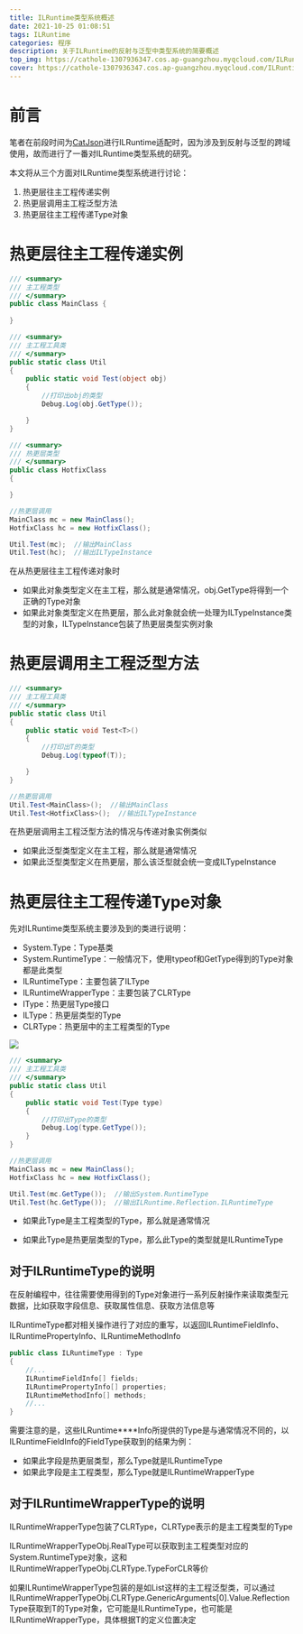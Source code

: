 ```yaml
---
title: ILRuntime类型系统概述
date: 2021-10-25 01:08:51
tags: ILRuntime
categories: 程序
description: 关于ILRuntime的反射与泛型中类型系统的简要概述
top_img: https://cathole-1307936347.cos.ap-guangzhou.myqcloud.com/ILRuntimeTypeSystem/ilruntime-type-sysytem.png
cover: https://cathole-1307936347.cos.ap-guangzhou.myqcloud.com/ILRuntimeTypeSystem/ilruntime-type-sysytem.png
---
```




# 前言

笔者在前段时间为[CatJson](https://github.com/CatImmortal/CatJson)进行ILRuntime适配时，因为涉及到反射与泛型的跨域使用，故而进行了一番对ILRuntime类型系统的研究。

本文将从三个方面对ILRuntime类型系统进行讨论：

1. 热更层往主工程传递实例
2. 热更层调用主工程泛型方法
3. 热更层往主工程传递Type对象



# 热更层往主工程传递实例

```csharp
/// <summary>
/// 主工程类型
/// </summary>
public class MainClass { 
    
}

/// <summary>
/// 主工程工具类
/// </summary>
public static class Util
{
    public static void Test(object obj)
    {
        //打印出obj的类型
        Debug.Log(obj.GetType());

    }
}

/// <summary>
/// 热更层类型
/// </summary>
public class HotfixClass
{

}
```

```csharp
//热更层调用
MainClass mc = new MainClass();
HotfixClass hc = new HotfixClass();

Util.Test(mc);  //输出MainClass
Util.Test(hc);  //输出ILTypeInstance
```

在从热更层往主工程传递对象时

- 如果此对象类型定义在主工程，那么就是通常情况，obj.GetType将得到一个正确的Type对象
- 如果此对象类型定义在热更层，那么此对象就会统一处理为ILTypeInstance类型的对象，ILTypeInstance包装了热更层类型实例对象



# 热更层调用主工程泛型方法

```csharp
/// <summary>
/// 主工程工具类
/// </summary>
public static class Util
{
    public static void Test<T>()
    {
        //打印出T的类型
        Debug.Log(typeof(T));

    }
}
```

```csharp
//热更层调用
Util.Test<MainClass>();  //输出MainClass
Util.Test<HotfixClass>();  //输出ILTypeInstance
```

在热更层调用主工程泛型方法的情况与传递对象实例类似

- 如果此泛型类型定义在主工程，那么就是通常情况
- 如果此泛型类型定义在热更层，那么该泛型就会统一变成ILTypeInstance

# 热更层往主工程传递Type对象

先对ILRuntime类型系统主要涉及到的类进行说明：

- System.Type：Type基类
- System.RuntimeType：一般情况下，使用typeof和GetType得到的Type对象都是此类型
- ILRuntimeType：主要包装了ILType
- ILRuntimeWrapperType：主要包装了CLRType
- IType：热更层Type接口
- ILType：热更层类型的Type
- CLRType：热更层中的主工程类型的Type



![](https://cathole-1307936347.cos.ap-guangzhou.myqcloud.com/ILRuntimeTypeSystem/ilruntime-type-sysytem.png)



```csharp
/// <summary>
/// 主工程工具类
/// </summary>
public static class Util
{
    public static void Test(Type type)
    {
        //打印出Type的类型
        Debug.Log(type.GetType());
    }
}
```

```csharp
//热更层调用
MainClass mc = new MainClass();
HotfixClass hc = new HotfixClass();

Util.Test(mc.GetType());  //输出System.RuntimeType
Util.Test(hc.GetType());  //输出ILRuntime.Reflection.ILRuntimeType
```

- 如果此Type是主工程类型的Type，那么就是通常情况

- 如果此Type是热更层类型的Type，那么此Type的类型就是ILRuntimeType

  

## 对于ILRuntimeType的说明

在反射编程中，往往需要使用得到的Type对象进行一系列反射操作来读取类型元数据，比如获取字段信息、获取属性信息、获取方法信息等

ILRuntimeType都对相关操作进行了对应的重写，以返回ILRuntimeFieldInfo、ILRuntimePropertyInfo、ILRuntimeMethodInfo

```csharp
public class ILRuntimeType : Type
{
    //...
    ILRuntimeFieldInfo[] fields;
    ILRuntimePropertyInfo[] properties;
    ILRuntimeMethodInfo[] methods;
    //...
}
```



需要注意的是，这些ILRuntime****Info所提供的Type是与通常情况不同的，以ILRuntimeFieldInfo的FieldType获取到的结果为例：

- 如果此字段是热更层类型，那么Type就是ILRuntimeType
- 如果此字段是主工程类型，那么Type就是ILRuntimeWrapperType



## 对于ILRuntimeWrapperType的说明

ILRuntimeWrapperType包装了CLRType，CLRType表示的是主工程类型的Type



ILRuntimeWrapperTypeObj.RealType可以获取到主工程类型对应的 System.RuntimeType对象，这和ILRuntimeWrapperTypeObj.CLRType.TypeForCLR等价



如果ILRuntimeWrapperType包装的是如List<T>这样的主工程泛型类，可以通过ILRuntimeWrapperTypeObj.CLRType.GenericArguments[0].Value.ReflectionType获取到T的Type对象，它可能是ILRuntimeType，也可能是ILRuntimeWrapperType，具体根据T的定义位置决定
